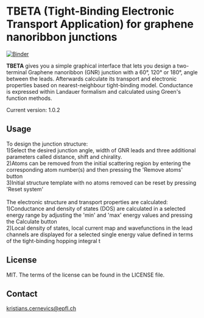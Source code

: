 # TBETA (Tight-Binding Electronic Transport Application) for graphene nanoribbon junctions

[![Binder](https://mybinder.org/badge_logo.svg)](https://mybinder.org/v2/gh/KrisCer/Transport_app/master?urlpath=%2Fvoila%2Frender%2FTight-Binding%20Electronic%20Transport%20Application.ipynb)

<b>TBETA</b> gives you a simple graphical interface that lets you design a two-terminal Graphene nanoribbon (GNR) junction with a 60°, 120° or 180°, angle between the leads. Afterwards calculate its transport and electronic properties based on nearest-neighbour tight-binding model. Conductance is expressed within Landauer formalism and calculated using Green's function methods.

Current version: 1.0.2

## Usage
To design the junction structure:<br>
1)Select the desired junction angle, width of GNR leads and three additional parameters called distance, shift and chirality.<br>
2)Atoms can be removed from the initial scattering region by entering the corresponding atom number(s) and then pressing the 'Remove atoms' button<br>
3)Initial structure template with no atoms removed can be reset by pressing 'Reset system'<br><br>
The electronic structure and transport properties are calculated:<br>
1)Conductance and density of states (DOS) are calculated in a selected energy range by adjusting the 'min' and 'max' energy values and pressing the Calculate button<br>
2)Local density of states, local current map and wavefunctions in the lead channels are displayed for a selected single energy value defined in terms of the tight-binding hopping integral t<br>

## License
MIT. The terms of the license can be found in the LICENSE file.

## Contact
kristians.cernevics@epfl.ch





